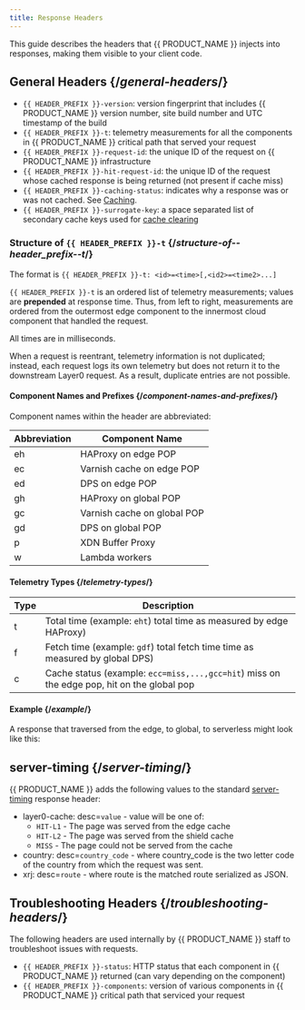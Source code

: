 ```yaml
---
title: Response Headers
---
```


This guide describes the headers that {{ PRODUCT_NAME }} injects into responses, making them visible to your client code.

## General Headers {/*general-headers*/}

- `{{ HEADER_PREFIX }}-version`: version fingerprint that includes {{ PRODUCT_NAME }} version number, site build number and UTC timestamp of the build
- `{{ HEADER_PREFIX }}-t`: telemetry measurements for all the components in {{ PRODUCT_NAME }} critical path that served your request
- `{{ HEADER_PREFIX }}-request-id`: the unique ID of the request on {{ PRODUCT_NAME }} infrastructure
- `{{ HEADER_PREFIX }}-hit-request-id`: the unique ID of the request whose cached response is being returned (not present if cache miss)
- `{{ HEADER_PREFIX }}-caching-status`: indicates why a response was or was not cached. See [Caching](/guides/caching#section_why_is_my_response_not_being_cached_).
- `{{ HEADER_PREFIX }}-surrogate-key`: a space separated list of secondary cache keys used for [cache clearing](/guides/purging#surrogate_keys)

### Structure of `{{ HEADER_PREFIX }}-t` {/*structure-of--header_prefix--t*/}

The format is `{{ HEADER_PREFIX }}-t: <id>=<time>[,<id2>=<time2>...]`

`{{ HEADER_PREFIX }}-t` is an ordered list of telemetry measurements; values are **prepended** at response time. Thus, from left to right, measurements are ordered from the outermost edge component to the innermost cloud component that handled the request.

All times are in milliseconds.

<Callout type="info">
  When a request is reentrant, telemetry information is not duplicated; instead, each request logs its own telemetry but does not return it to the downstream Layer0 request. As a result, duplicate entries are not possible.
</Callout>

#### Component Names and Prefixes {/*component-names-and-prefixes*/}

Component names within the header are abbreviated:

| Abbreviation | Component Name |
| ------------ | -------------- |
| eh  | HAProxy on edge POP              |
| ec  | Varnish cache on edge POP        |
| ed  | DPS on edge POP                  |
| gh | HAProxy on global POP            |
| gc | Varnish cache on global POP      |
| gd | DPS on global POP                |
| p  | XDN Buffer Proxy                 |
| w  | Lambda workers                   |


#### Telemetry Types {/*telemetry-types*/}
| Type | Description |
| ------------ | -------------- |
| t | Total time (example: `eht`) total time as measured by edge HAProxy) |
| f | Fetch time (example: `gdf`) total fetch time time as measured by global DPS) |
| c | Cache status (example: `ecc=miss,...,gcc=hit`) miss on the edge pop, hit on the global pop |

#### Example {/*example*/}
A response that traversed from the edge, to global, to serverless might look like this:

<!-- this is breaking the layout -->
<!-- `< x-0-components: eh=0.1.6,e=atl,ec=1.1.0,ed=1.0.1,gh=0.1.6,g=hef,gd=1.0.1,p=1.21.10,w=3.11.0,wi=e8ce8753-163d-4be9-a39e-40454ace5146,b=serverless`
`< x-0-t: eh=1020,ect=1019,ecc=miss,edt=1015,edd=0,edf=1015,gh=952,gct=950,gcc=miss,gdt=945,gdd=24,gdf=921,pt=912,pc=1,pf=912,wm=79,wt=299,wc=1,wa=402,wl=299,wr=21,wp=233,wz=0`
`< x-0-status: eh=200,ed=200,gh=200,gd=200,p=200,w=200` -->


## server-timing {/*server-timing*/}

{{ PRODUCT_NAME }} adds the following values to the standard [server-timing](https://www.w3.org/TR/server-timing/) response header:

- layer0-cache: desc=`value` - value will be one of:
  - `HIT-L1` - The page was served from the edge cache
  - `HIT-L2` - The page was served from the shield cache
  - `MISS` - The page could not be served from the cache
- country: desc=`country_code` - where country_code is the two letter code of the country from which the request was sent.
- xrj: desc=`route` - where route is the matched route serialized as JSON.

## Troubleshooting Headers {/*troubleshooting-headers*/}

The following headers are used internally by {{ PRODUCT_NAME }} staff to troubleshoot issues with requests.

- `{{ HEADER_PREFIX }}-status`: HTTP status that each component in {{ PRODUCT_NAME }} returned (can vary depending on the component)
- `{{ HEADER_PREFIX }}-components`: version of various components in {{ PRODUCT_NAME }} critical path that serviced your request
